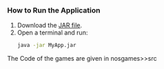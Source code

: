 ### How to Run the Application
1. Download the [JAR file](https://github.com/KiranAk23/Retrogames/blob/main/NosGames.jar).
2. Open a terminal and run:
   ```bash
   java -jar MyApp.jar

The Code of the games are given in nosgames>>src
